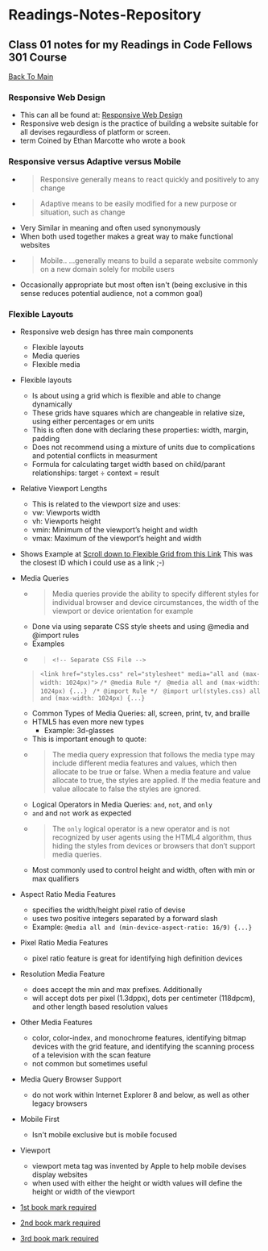 # Readings-Notes-Repository

## Class 01 notes for my Readings in Code Fellows 301 Course

[Back To Main](README.md)


### Responsive Web Design

* This can all be found at: [Responsive Web Design](https://learn.shayhowe.com/advanced-html-css/responsive-web-design/)
* Responsive web design is the practice of building a website suitable for all devises regaurdless of platform or screen.
* term Coined by Ethan Marcotte who wrote a book


### Responsive versus Adaptive versus Mobile

*  > Responsive generally means to react quickly and positively to any change
* > Adaptive means to be easily modified for a new purpose or situation, such as change
* Very Similar in meaning and often used synonymously
* When both used together makes a great way to make functional websites
* > Mobile.. ...generally means to build a separate website commonly on a new domain solely for mobile users
* Occasionally appropriate but most often isn't (being exclusive in this sense reduces potential audience, not a common goal)

### Flexible Layouts
* Responsive web design has three main components
    * Flexible layouts
    * Media queries
    * Flexible media
* Flexible layouts
    * Is about using a grid which is flexible and able to change dynamically
    * These grids have squares which are changeable in relative size, using either percentages or em units
    * This is often done with declaring these properties: width, margin, padding
    * Does not recommend using a mixture of units due to complications and potential conflicts in measurment
    * Formula for calculating target width based on child/parant relationships: target ÷ context = result
* Relative Viewport Lengths
    * This is related to the viewport size and uses:
    * vw: Viewports width
    * vh: Viewports height
    * vmin: Minimum of the viewport’s height and width
    * vmax: Maximum of the viewport’s height and width
* Shows Example at [Scroll down to Flexible Grid from this Link](https://learn.shayhowe.com/advanced-html-css/responsive-web-design/#flexible-layouts) This was the closest ID which i could use as a link ;-)
* Media Queries
    * > Media queries provide the ability to specify different styles for individual browser and device circumstances, the width of the viewport or device orientation for example
    * Done via using separate CSS style sheets and using @media and @import rules
    * Examples
    * > ```<!-- Separate CSS File -->```
    > ```<link href="styles.css" rel="stylesheet" media="all and (max-width: 1024px)">```
    > ```/* @media Rule */```
    > ``` @media all and (max-width: 1024px) {...}```
    > ``` /* @import Rule */```
    > ``` @import url(styles.css) all and (max-width: 1024px) {...}```
    * Common Types of Media Queries: all, screen, print, tv, and braille
    * HTML5 has even more new types
        * Example: 3d-glasses
    * This is important enough to quote:
    * > The media query expression that follows the media type may include different media features and values, which then allocate to be true or false. When a media feature and value allocate to true, the styles are applied. If the media feature and value allocate to false the styles are ignored.
    * Logical Operators in Media Queries: ```and```, ```not```, and ```only```
    * ```and``` and ```not``` work as expected
    *  > The ```only``` logical operator is a new operator and is not recognized by user agents using the HTML4 algorithm, thus hiding the styles from devices or browsers that don’t support media queries.
    * Most commonly used to control height and width, often with min or max qualifiers
* Aspect Ratio Media Features
    * specifies the width/height pixel ratio of devise
    * uses two positive integers separated by a forward slash
    * Example: ```@media all and (min-device-aspect-ratio: 16/9) {...}```
* Pixel Ratio Media Features
    * pixel ratio feature is great for identifying high definition devices
* Resolution Media Feature
    * does accept the min and max prefixes. Additionally
    * will accept dots per pixel (1.3dppx), dots per centimeter (118dpcm), and other length based resolution values
* Other Media Features
    * color, color-index, and monochrome features, identifying bitmap devices with the grid feature, and identifying the scanning process of a television with the scan feature
    * not common but sometimes useful
* Media Query Browser Support
    * do not work within Internet Explorer 8 and below, as well as other legacy browsers
* Mobile First
    * Isn't mobile exclusive but is mobile focused
* Viewport
    * viewport meta tag was invented by Apple to help mobile devises display websites
    * when used with either the height or width values will define the height or width of the viewport 

* [1st book mark required](https://www.freecodecamp.org/news/css-floats-explained-by-riding-an-escalator-57fa55232333/)
* [2nd book mark required](https://css-tricks.com/dont-overthink-it-grids/)
* [3rd book mark required](http://smacss.com/)

